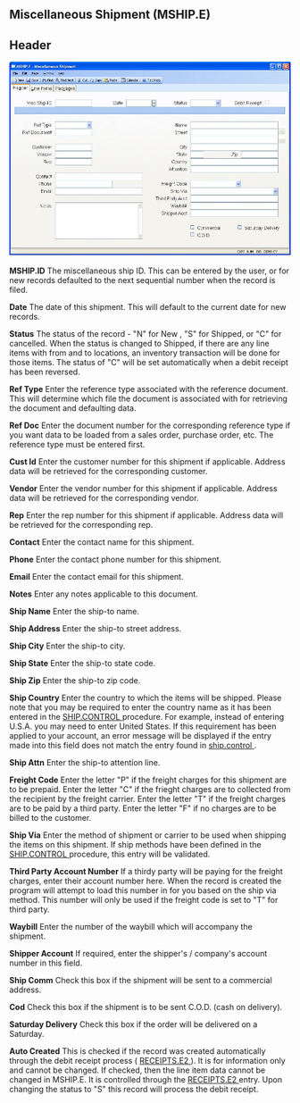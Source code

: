 ##  Miscellaneous Shipment (MSHIP.E)

<PageHeader />

##  Header

![](./MSHIP-E-1.jpg)

**MSHIP.ID** The miscellaneous ship ID. This can be entered by the user, or
for new records defaulted to the next sequential number when the record is
filed.  
  
**Date** The date of this shipment. This will default to the current date for
new records.  
  
**Status** The status of the record - "N" for New , "S" for Shipped, or "C"
for cancelled. When the status is changed to Shipped, if there are any line
items with from and to locations, an inventory transaction will be done for
those items. The status of "C" will be set automatically when a debit receipt
has been reversed.  
  
**Ref Type** Enter the reference type associated with the reference document.
This will determine which file the document is associated with for retrieving
the document and defaulting data.  
  
**Ref Doc** Enter the document number for the corresponding reference type if
you want data to be loaded from a sales order, purchase order, etc. The
reference type must be entered first.  
  
**Cust Id** Enter the customer number for this shipment if applicable. Address
data will be retrieved for the corresponding customer.  
  
**Vendor** Enter the vendor number for this shipment if applicable. Address
data will be retrieved for the corresponding vendor.  
  
**Rep** Enter the rep number for this shipment if applicable. Address data
will be retrieved for the corresponding rep.  
  
**Contact** Enter the contact name for this shipment.  
  
**Phone** Enter the contact phone number for this shipment.  
  
**Email** Enter the contact email for this shipment.  
  
**Notes** Enter any notes applicable to this document.  
  
**Ship Name** Enter the ship-to name.  
  
**Ship Address** Enter the ship-to street address.  
  
**Ship City** Enter the ship-to city.  
  
**Ship State** Enter the ship-to state code.  
  
**Ship Zip** Enter the ship-to zip code.  
  
**Ship Country** Enter the country to which the items will be shipped. Please note that you may be required to enter the country name as it has been entered in the [ SHIP.CONTROL ](SHIP-CONTROL/README.md) procedure. For example, instead of entering U.S.A. you may need to enter United States. If this requirement has been applied to your account, an error message will be displayed if the entry made into this field does not match the entry found in [ ship.control ](ship-control/README.md) .   
  
**Ship Attn** Enter the ship-to attention line.  
  
**Freight Code** Enter the letter "P" if the freight charges for this shipment
are to be prepaid. Enter the letter "C" if the frieght charges are to
collected from the recipient by the freight carrier. Enter the letter "T" if
the freight charges are to be paid by a third party. Enter the letter "F" if
no charges are to be billed to the customer.  
  
**Ship Via** Enter the method of shipment or carrier to be used when shipping the items on this shipment. If ship methods have been defined in the [ SHIP.CONTROL ](SHIP-CONTROL/README.md) procedure, this entry will be validated.   
  
**Third Party Account Number** If a thirdy party will be paying for the
freight charges, enter their account number here. When the record is created
the program will attempt to load this number in for you based on the ship via
method. This number will only be used if the freight code is set to "T" for
third party.  
  
**Waybill** Enter the number of the waybill which will accompany the shipment.  
  
**Shipper Account** If required, enter the shipper's / company's account
number in this field.  
  
**Ship Comm** Check this box if the shipment will be sent to a commercial
address.  
  
**Cod** Check this box if the shipment is to be sent C.O.D. (cash on
delivery).  
  
**Saturday Delivery** Check this box if the order will be delivered on a
Saturday.  
  
**Auto Created** This is checked if the record was created automatically through the debit receipt process ( [ RECEIPTS.E2 ](../../../../PUR-OVERVIEW/PUR-ENTRY/RECEIPTS-E2/README.md) ). It is for information only and cannot be changed. If checked, then the line item data cannot be changed in MSHIP.E. It is controlled through the [ RECEIPTS.E2 ](../../../../PUR-OVERVIEW/PUR-ENTRY/RECEIPTS-E2/README.md) entry. Upon changing the status to "S" this record will process the debit receipt.   
  
  
<badge text= "Version 8.10.57" vertical="middle" />

<PageFooter />